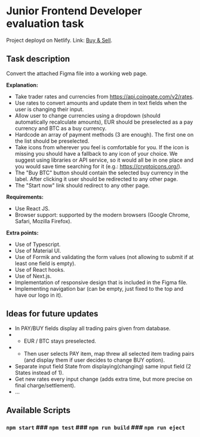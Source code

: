 # Junior Frontend Developer evaluation task

Project deployd on Netlify. Link: [Buy & Sell](https://buy-sell-coins.netlify.app).

## Task description

Convert the attached Figma file into a working web page.

**Explanation:**
- Take trader rates and currencies from https://api.coingate.com/v2/rates.
- Use rates to convert amounts and update them in text fields when the user
is changing their input.
- Allow user to change currencies using a dropdown (should automatically
recalculate amounts), EUR should be preselected as a pay currency and
BTC as a buy currency.
- Hardcode an array of payment methods 3 are enough). The first one on
the list should be preselected.
- Take icons from wherever you feel is comfortable for you. If the icon is
missing you should have a fallback to any icon of your choice. We suggest
using libraries or API service, so it would all be in one place and you would
save time searching for it (e.g.: https://cryptoicons.org/).
- The "Buy BTC" button should contain the selected buy currency in the
label. After clicking it user should be redirected to any other page.
- The "Start now" link should redirect to any other page.

**Requirements:**

- Use React JS.
- Browser support: supported by the modern browsers Google Chrome,
Safari, Mozilla Firefox).

**Extra points:**

- Use of Typescript.
- Use of Material UI.
- Use of Formik and validating the form values (not allowing to submit if at least one field is empty).
- Use of React hooks.
- Use of Next.js.
- Implementation of responsive design that is included in the Figma file.
- Implementing navigation bar (can be empty, just fixed to the top and have our logo in it).

## Ideas for future updates

- In PAY/BUY fields display all trading pairs given from database.
- - EUR / BTC stays preselected.
- - Then user selects PAY item, map threw all selected item trading pairs (and display them if user decides to change BUY option).
- Separate input field State from displaying(changing) same input field (2 States instead of 1).
- Get new rates every input change (adds extra time, but more precise on final charge/settlement).
- ...

## Available Scripts

### `npm start` ### `npm test` ### `npm run build` ### `npm run eject`
